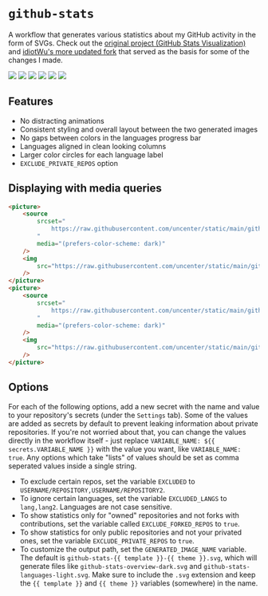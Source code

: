 # `github-stats`

A workflow that generates various statistics about my GitHub activity in the form of SVGs. Check out the [original project (GitHub Stats Visualization)](https://github.com/jstrieb/github-stats) and [idiotWu's more updated fork](https://github.com/idiotWu/stats) that served as the basis for some of the changes I made.

![](https://raw.githubusercontent.com/uncenter/github-stats/main/github-stats-overview-dark.svg)
![](https://raw.githubusercontent.com/uncenter/github-stats/main/github-stats-languages-dark.svg)
![](https://raw.githubusercontent.com/uncenter/github-stats/main/github-stats-community-dark.svg)
![](https://raw.githubusercontent.com/uncenter/github-stats/main/github-stats-overview-light.svg)
![](https://raw.githubusercontent.com/uncenter/github-stats/main/github-stats-languages-light.svg)
![](https://raw.githubusercontent.com/uncenter/github-stats/main/github-stats-community-light.svg)

## Features

-   No distracting animations
-   Consistent styling and overall layout between the two generated images
-   No gaps between colors in the languages progress bar
-   Languages aligned in clean looking columns
-   Larger color circles for each language label
-   `EXCLUDE_PRIVATE_REPOS` option

## Displaying with media queries

```html
<picture>
    <source
        srcset="
            https://raw.githubusercontent.com/uncenter/static/main/github-stats-languages-dark.svg
        "
        media="(prefers-color-scheme: dark)"
    />
    <img
        src="https://raw.githubusercontent.com/uncenter/static/main/github-stats-languages-light.svg"
    />
</picture>
<picture>
    <source
        srcset="
            https://raw.githubusercontent.com/uncenter/static/main/github-stats-overview-dark.svg
        "
        media="(prefers-color-scheme: dark)"
    />
    <img
        src="https://raw.githubusercontent.com/uncenter/static/main/github-stats-overview-light.svg"
    />
</picture>
```

## Options

For each of the following options, add a new secret with the name and value to your repository's secrets (under the `Settings` tab). Some of the values are added as secrets by default to prevent leaking information about private repositories. If you're not worried about that, you can change the values directly in the workflow itself - just replace `VARIABLE_NAME: ${{ secrets.VARIABLE_NAME }}` with the value you want, like `VARIABLE_NAME: true`. Any options which take "lists" of values should be set as comma seperated values inside a single string.

-   To exclude certain repos, set the variable `EXCLUDED` to `USERNAME/REPOSITORY,USERNAME/REPOSITORY2`.
-   To ignore certain languages, set the variable `EXCLUDED_LANGS` to `lang,lang2`. Languages are not case sensitive.
-   To show statistics only for "owned" repositories and not forks with contributions, set the variable called `EXCLUDE_FORKED_REPOS` to `true`.
-   To show statistics for only public repositories and not your privated ones, set the variable `EXCLUDE_PRIVATE_REPOS` to `true`.
-   To customize the output path, set the `GENERATED_IMAGE_NAME` variable. The default is `github-stats-{{ template }}-{{ theme }}.svg`, which will generate files like `github-stats-overview-dark.svg` and `github-stats-languages-light.svg`. Make sure to include the `.svg` extension and keep the `{{ template }}` and `{{ theme }}` variables (somewhere) in the name.
